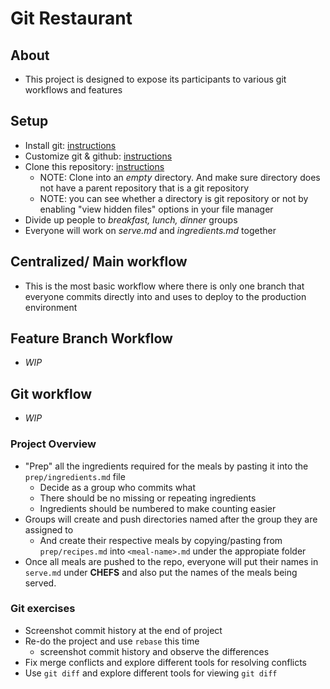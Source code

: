 # Git Restaurant

## About

- This project is designed to expose its participants to various git workflows and features

## Setup

- Install git: [instructions](https://github.com/git-guides/install-git)
- Customize git & github: [instructions](https://kbroman.org/github_tutorial/pages/first_time.html)
- Clone this repository: [instructions](https://docs.github.com/en/repositories/creating-and-managing-repositories/cloning-a-repository)
  - NOTE: Clone into an *empty* directory. And make sure directory does not have a parent repository that is a git repository
  - NOTE: you can see whether a directory is git repository or not by enabling "view hidden files" options in your file manager
- Divide up people to *breakfast, lunch, dinner* groups
- Everyone will work on *serve.md* and *ingredients.md* together

## Centralized/ Main workflow

- This is the most basic workflow where there is only one branch that everyone commits directly into and uses to deploy to the production environment

## Feature Branch Workflow

- *WIP*

## Git workflow

- *WIP*

### Project Overview

- "Prep" all the ingredients required for the meals by pasting it into the `prep/ingredients.md` file
  - Decide as a group who commits what
  - There should be no missing or repeating ingredients
  - Ingredients should be numbered to make counting easier
- Groups will create and push directories named after the group they are assigned to
  - And create their respective meals by copying/pasting from `prep/recipes.md` into `<meal-name>.md` under the appropiate folder
- Once all meals are pushed to the repo, everyone will put their names in `serve.md` under **CHEFS** and also put the names of the meals being served.

### Git exercises

- Screenshot commit history at the end of project
- Re-do the project and use `rebase` this time
  - screenshot commit history and observe the differences
- Fix merge conflicts and explore different tools for resolving conflicts
- Use `git diff` and explore different tools for viewing `git diff`
